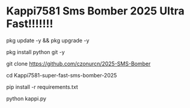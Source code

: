# Kappi7581 Sms Bomber 2025 Ultra Fast!!!!!!!

pkg update -y && pkg upgrade -y

pkg install python git -y

git clone https://github.com/czonurcn/2025-SMS-Bomber


cd Kappi7581-super-fast-sms-bomber-2025

pip install -r requirements.txt

python kappi.py
